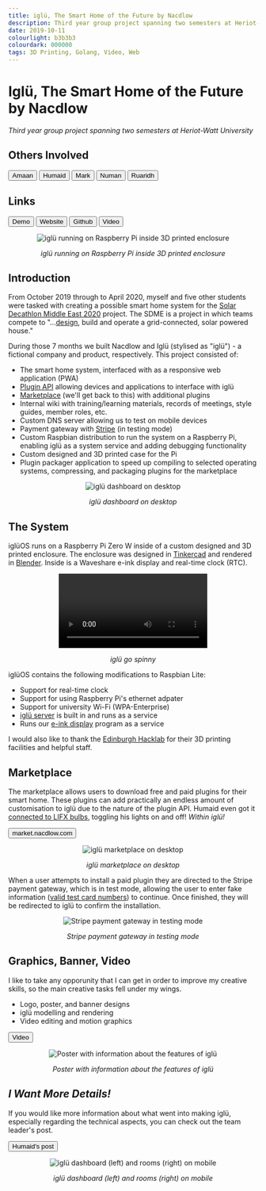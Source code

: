 ```yaml
---
title: iglü, The Smart Home of the Future by Nacdlow
description: Third year group project spanning two semesters at Heriot-Watt University
date: 2019-10-11
colourlight: b3b3b3
colourdark: 000000
tags: 3D Printing, Golang, Video, Web
---
```


# Iglü, The Smart Home of the Future by Nacdlow
*Third year group project spanning two semesters at Heriot-Watt University*

## Others Involved

<a href="https://amaanakram.tech/" class="no-raise" target="_blank" rel="noreferrer"><button class="button">Amaan</button></a>
<a href="https://humaidq.ae/" class="no-raise" target="_blank" rel="noreferrer"><button class="button">Humaid</button></a>
<a href="https://www.linkedin.com/in/mark-bird-/" class="no-raise" target="_blank" rel="noreferrer"><button class="button">Mark</button></a>
<a href="https://github.com/n-ali1" class="no-raise" target="_blank" rel="noreferrer"><button class="button">Numan</button></a>
<a href="https://ruaridhmollica.com/" class="no-raise" target="_blank" rel="noreferrer"><button class="button">Ruaridh</button></a>

## Links

<a href="https://demo.nacdlow.com" class="no-raise" target="_blank" rel="noreferrer"><button class="button buttonHighlight">Demo</button></a>
<a href="https://nacdlow.com" class="no-raise" target="_blank" rel="noreferrer"><button class="button">Website</button></a>
<a href="https://github.com/Nacdlow" class="no-raise" target="_blank" rel="noreferrer"><button class="button">Github</button></a>
<a href="https://www.youtube.com/watch?v=KMfItuTf2jQ" class="no-raise" target="_blank" rel="noreferrer"><button class="button">Video</button></a>

<center>

![iglü running on Raspberry Pi inside 3D printed enclosure](eink.jpg)

*iglü running on Raspberry Pi inside 3D printed enclosure*
</center>

## Introduction
From October 2019 through to April 2020, myself and five other students were tasked with creating a possible smart home system for the [Solar Decathlon Middle East 2020](https://www.solardecathlonme.com/) project. The SDME is a project in which teams compete to "...[design](https://www.hw.ac.uk/news/articles/2019/SolarDecathlon2020.htm), build and operate a grid-connected, solar powered house."

During those 7 months we built Nacdlow and Iglü (stylised as "iglü") - a fictional company and product, respectively. This project consisted of:

- The smart home system, interfaced with as a responsive web application (PWA)
- [Plugin API](https://github.com/hashicorp/go-plugin) allowing devices and applications to interface with iglü
- [Marketplace](https://market.nacdlow.com) (we'll get back to this) with additional plugins
- Internal wiki with training/learning materials, records of meetings, style guides, member roles, etc.
- Custom DNS server allowing us to test on mobile devices
- Payment gateway with [Stripe](https://stripe.com/) (in testing mode)
- Custom Raspbian distribution to run the system on a Raspberry Pi, enabling iglü as a system service and adding debugging functionality
- Custom designed and 3D printed case for the Pi
- Plugin packager application to speed up compiling to selected operating systems, compressing, and packaging plugins for the marketplace

<center>

![iglü dashboard on desktop](desktopDashboard.png)

*iglü dashboard on desktop*
</center>

## The System

iglüOS runs on a Raspberry Pi Zero W inside of a custom designed and 3D printed enclosure. The enclosure was designed in [Tinkercad](https://www.tinkercad.com/) and rendered in [Blender](https://www.blender.org/). Inside is a Waveshare e-ink display and real-time clock (RTC).

<center>
<video autoplay controls loop mute>
  <source src="blender.mp4" type="video/mp4">
  Your browser does not support the video tag.
</video>

*iglü go spinny*
</center>

iglüOS contains the following modifications to Raspbian Lite:

- Support for real-time clock
- Support for using Raspberry Pi's ethernet adpater
- Support for university Wi-Fi (WPA-Enterprise)
- [iglü server](https://github.com/Nacdlow/iglu-server) is built in and runs as a service
- Runs our [e-ink display](https://github.com/Nacdlow/e-ink-display) program as a service

I would also like to thank the [Edinburgh Hacklab](https://edinburghhacklab.com/) for their 3D printing facilities and helpful staff.

## Marketplace

The marketplace allows users to download free and paid plugins for their smart home. These plugins can add practically an endless amount of customisation to iglü due to the nature of the plugin API. Humaid even got it [connected to LIFX bulbs](https://youtu.be/KMfItuTf2jQ?t=381), toggling his lights on and off! *Within iglü!*

<a href="https://market.nacdlow.com" class="no-raise" target="_blank" rel="noreferrer"><button class="button buttonHighlight">market.nacdlow.com</button></a>


<center>

![iglü marketplace on desktop](desktopMarket.png)

*iglü marketplace on desktop*

</center>



When a user attempts to install a paid plugin they are directed to the Stripe payment gateway, which is in test mode, allowing the user to enter fake information ([valid test card numbers](https://stripe.com/docs/testing)) to continue. Once finished, they will be redirected to iglü to confirm the installation.

<center>

![Stripe payment gateway in testing mode](payment.jpg)

*Stripe payment gateway in testing mode*
</center>

## Graphics, Banner, Video

I like to take any opporunity that I can get in order to improve my creative skills, so the main creative tasks fell under my wings.

- Logo, poster, and banner designs
- iglü modelling and rendering
- Video editing and motion graphics

<a href="https://www.youtube.com/watch?v=KMfItuTf2jQ" class="no-raise" target="_blank" rel="noreferrer"><button class="button buttonHighlight">Video</button></a>

<center>

![Poster with information about the features of iglü](poster.png)

*Poster with information about the features of iglü*
</center>

## *I Want More Details!*

If you would like more information about what went into making iglü, especially regarding the technical aspects, you can check out the team leader's post.

<a href="https://humaidq.ae/projects/iglu/" class="no-raise" target="_blank" rel="noreferrer"><button class="button buttonHighlight">Humaid's post</button></a>

<center>

![iglü dashboard (left) and rooms (right) on mobile](mobile.png)

*iglü dashboard (left) and rooms (right) on mobile*
</center>